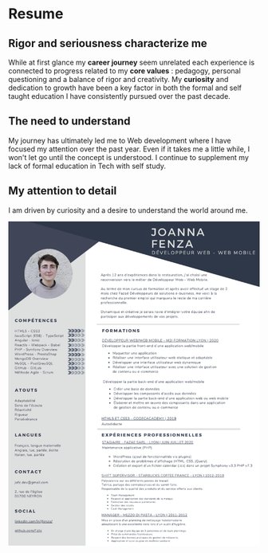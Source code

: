 # Resume


## Rigor and seriousness characterize me

While at first glance my **career journey** seem unrelated each experience is connected to progress related to my **core values** : pedagogy, personal questioning and a balance of rigor and creativity. My **curiosity** and dedication to growth have been a key factor in both the formal and self taught education I have consistently pursued over the past decade.

## The need to understand

My journey has ultimately led me to Web development where I have focused my attention over the past year. Even if it takes me a little while, I won't let go until the concept is understood. I continue to supplement my lack of formal education in Tech with self study.

## My attention to detail

I am driven by curiosity and a desire to understand the world around me.

![Cv](ressources/cv_jo_fenza_2020.png)